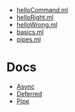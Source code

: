 - [helloCommand.ml]()
- [helloRight.ml]()
- [helloWrong.ml]()
- [basics.ml]()
- [pipes.ml]()

# Docs #
- [Async](https://ocaml.janestreet.com/ocaml-core/111.28.00/doc/async/#Std)
- [Deferred](https://ocaml.janestreet.com/ocaml-core/111.28.00/doc/async/#Std.Deferred)
- [Pipe](https://ocaml.janestreet.com/ocaml-core/111.28.00/doc/async/#Std.Pipe)
